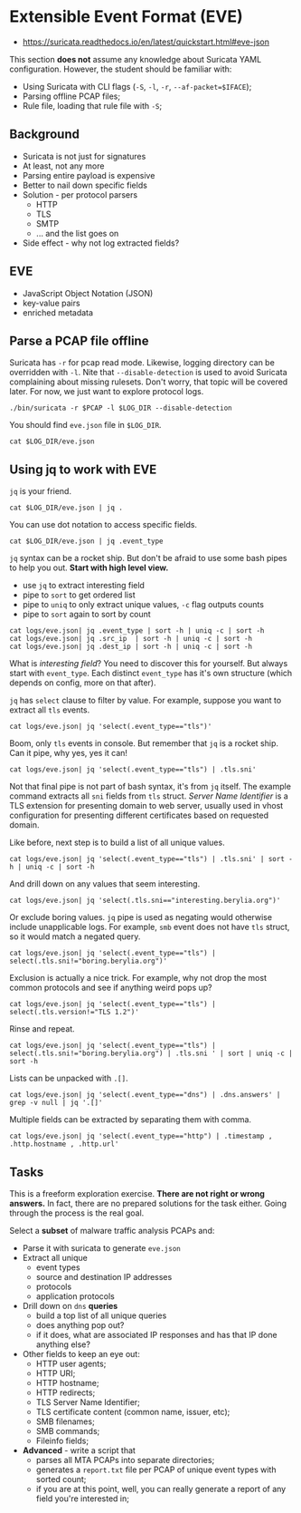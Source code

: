 # Extensible Event Format (EVE)

* https://suricata.readthedocs.io/en/latest/quickstart.html#eve-json

This section **does not** assume any knowledge about Suricata YAML configuration. However, the student should be familiar with:
* Using Suricata with CLI flags (`-S`, `-l`, `-r`, `--af-packet=$IFACE`);
* Parsing offline PCAP files;
* Rule file, loading that rule file with `-S`;

## Background

* Suricata is not just for signatures
* At least, not any more
* Parsing entire payload is expensive
* Better to nail down specific fields
* Solution - per protocol parsers
  * HTTP
  * TLS
  * SMTP
  * ... and the list goes on
* Side effect - why not log extracted fields?
 
## EVE
 
* JavaScript Object Notation (JSON)
* key-value pairs
* enriched metadata

## Parse a PCAP file offline

Suricata has `-r` for pcap read mode. Likewise, logging directory can be overridden with `-l`. Nite that `--disable-detection` is used to avoid Suricata complaining about missing rulesets. Don't worry, that topic will be covered later. For now, we just want to explore protocol logs.

```
./bin/suricata -r $PCAP -l $LOG_DIR --disable-detection
```

You should find `eve.json` file in `$LOG_DIR`.

```
cat $LOG_DIR/eve.json
```

## Using jq to work with EVE

`jq` is your friend.

```
cat $LOG_DIR/eve.json | jq .
```

You can use dot notation to access specific fields.

```
cat $LOG_DIR/eve.json | jq .event_type
```

`jq` syntax can be a rocket ship. But don't be afraid to use some bash pipes to help you out. **Start with high level view.**

* use `jq` to extract interesting field
* pipe to `sort` to get ordered list
* pipe to `uniq` to only extract unique values, `-c` flag outputs counts
* pipe to `sort` again to sort by count

```
cat logs/eve.json| jq .event_type | sort -h | uniq -c | sort -h
cat logs/eve.json| jq .src_ip  | sort -h | uniq -c | sort -h
cat logs/eve.json| jq .dest_ip | sort -h | uniq -c | sort -h
```

What is *interesting field*? You need to discover this for yourself. But always start with `event_type`. Each distinct `event_type` has it's own structure (which depends on config, more on that after).

`jq` has `select` clause to filter by value. For example, suppose you want to extract all `tls` events.

```
cat logs/eve.json| jq 'select(.event_type=="tls")'
```

Boom, only `tls` events in console. But remember that `jq` is a rocket ship. Can it pipe, why yes, yes it can!

```
cat logs/eve.json| jq 'select(.event_type=="tls") | .tls.sni'
```

Not that final pipe is not part of bash syntax, it's from `jq` itself. The example command extracts all `sni` fields from `tls` struct. *Server Name Identifier* is a TLS extension for presenting domain to web server, usually used in vhost configuration for presenting different certificates based on requested domain.

Like before, next step is to build a list of all unique values.

```
cat logs/eve.json| jq 'select(.event_type=="tls") | .tls.sni' | sort -h | uniq -c | sort -h
```

And drill down on any values that seem interesting.

```
cat logs/eve.json| jq 'select(.tls.sni=="interesting.berylia.org")'
```

Or exclude boring values. `jq` pipe is used as negating would otherwise include unapplicable logs. For example, `smb` event does not have `tls` struct, so it would match a negated query.

```
cat logs/eve.json| jq 'select(.event_type=="tls") | select(.tls.sni!="boring.berylia.org")'
```

Exclusion is actually a nice trick. For example, why not drop the most common protocols and see if anything weird pops up?

```
cat logs/eve.json| jq 'select(.event_type=="tls") | select(.tls.version!="TLS 1.2")'
```

Rinse and repeat.

```
cat logs/eve.json| jq 'select(.event_type=="tls") | select(.tls.sni!="boring.berylia.org") | .tls.sni ' | sort | uniq -c | sort -h
```

Lists can be unpacked with `.[]`. 

```
cat logs/eve.json| jq 'select(.event_type=="dns") | .dns.answers' | grep -v null | jq '.[]'
```

Multiple fields can be extracted by separating them with comma.

```
cat logs/eve.json| jq 'select(.event_type=="http") | .timestamp , .http.hostname , .http.url'
```

## Tasks

This is a freeform exploration exercise. **There are not right or wrong answers.** In fact, there are no prepared solutions for the task either. Going through the process is the real goal.

Select a **subset** of malware traffic analysis PCAPs and:
* Parse it with suricata to generate `eve.json`
* Extract all unique 
  * event types
  * source and destination IP addresses
  * protocols
  * application protocols
* Drill down on `dns` **queries**
  * build a top list of all unique queries
  * does anything pop out?
  * if it does, what are associated IP responses and has that IP done anything else?
* Other fields to keep an eye out:
  * HTTP user agents;
  * HTTP URI;
  * HTTP hostname;
  * HTTP redirects;
  * TLS Server Name Identifier;
  * TLS certificate content (common name, issuer, etc);
  * SMB filenames;
  * SMB commands;
  * Fileinfo fields;
* **Advanced** - write a script that 
  * parses all MTA PCAPs into separate directories;
  * generates a `report.txt` file per PCAP of unique event types with sorted count;
  * if you are at this point, well, you can really generate a report of any field you're interested in;
